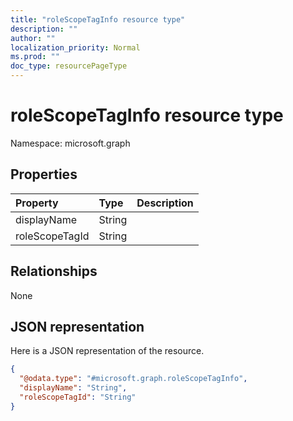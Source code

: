 ```yaml
---
title: "roleScopeTagInfo resource type"
description: ""
author: ""
localization_priority: Normal
ms.prod: ""
doc_type: resourcePageType
---
```


# roleScopeTagInfo resource type


Namespace: microsoft.graph



## Properties
|Property|Type|Description|
|:---|:---|:---|
|displayName|String||
|roleScopeTagId|String||

## Relationships
None

## JSON representation
Here is a JSON representation of the resource.
<!-- {
  "blockType": "resource",
  "@odata.type": "microsoft.graph.roleScopeTagInfo"
}
-->
``` json
{
  "@odata.type": "#microsoft.graph.roleScopeTagInfo",
  "displayName": "String",
  "roleScopeTagId": "String"
}
```

